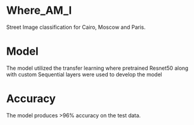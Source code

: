 # Where_AM_I
Street Image classification for Cairo, Moscow and Paris.  

# Model

The model utilized the transfer learning where pretrained Resnet50 along with custom Sequential layers were used to develop the model

# Accuracy

The model produces >96% accuracy on the test data. 
